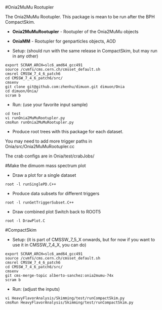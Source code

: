 #Onia2MuMu Rootupler

The Onia2MuMu Rootupler. This package is mean to be run after the BPH CompactSkim. 

* **Onia2MuMuRootupler** - Rootupler of the Onia2MuMu objects
* **OniaMM**             - Rootupler for genparticles objects, AOD

* Setup: (should run with the same release in CompactSkim, but may run in any other)

```
export SCRAM_ARCH=slc6_amd64_gcc491
source /cvmfs/cms.cern.ch/cmsset_default.sh
cmsrel CMSSW_7_4_6_patch6
cd CMSSW_7_4_6_patch6/src/
cmsenv
git clone git@github.com:zhenhu/dimuon.git dimuon/Onia
cd dimuon/Onia/
scram b
```

* Run: (use your favorite input sample)

```
cd test
vi runOnia2MuMuRootupler.py
cmsRun runOnia2MuMuRootupler.py
```

* Produce root trees with this package for each dataset. 

You may need to add more trigger paths in Onia/src/Onia2MuMuRootupler.cc     

The crab configs are in Onia/test/crabJobs/

#Make the dimuom mass spectrum plot

* Draw a plot for a single dataset 
```
root -l runSinglePD.C++
```

* Produce data subsets for different triggers 
```
root -l runGetTriggerSubset.C++
```

* Draw combined plot 
Switch back to ROOT5
```
root -l DrawPlot.C
```

#CompactSkim
* Setup: (it is part of CMSSW_7_5_X onwards, but for now if you want to use it in CMSSW_7_4_X, you can do)

```
export SCRAM_ARCH=slc6_amd64_gcc491
source /cvmfs/cms.cern.ch/cmsset_default.sh
cmsrel CMSSW_7_4_6_patch6
cd CMSSW_7_4_6_patch6/src/
cmsenv
git cms-merge-topic alberto-sanchez:onia2mumu-74x
scram b
``` 

* Run: (adjust the inputs)

```
vi HeavyFlavorAnalysis/Skimming/test/runCompactSkim.py
cmsRun HeavyFlavorAnalysis/Skimming/test/runCompactSkim.py
```

